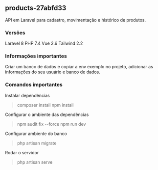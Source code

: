 ## products-27abfd33
API em Laravel para cadastro, movimentação e histórico de produtos.

### Versões
Laravel 8
PHP 7.4
Vue 2.6
Tailwind 2.2

### Informações importantes
Criar um banco de dados e copiar a env exemplo no projeto, adicionar as informações do seu usuário e banco de dados. 

### Comandos importantes
Instalar dependências
> composer install
> npm install

Configurar o ambiente das dependências
> npm audit fix --force
> npm run dev

Configurar ambiente do banco
> php artisan migrate

Rodar o servidor
> php artisan serve
